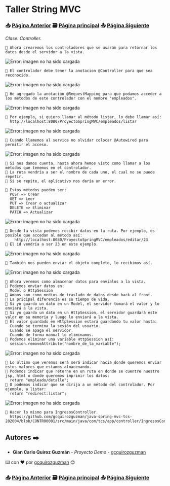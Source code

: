 # Taller String MVC                                                                       
### 📥 [Página Anterior](https://github.com/gcquirozguzman/java-spring-mvc-tcs-202004/tree/INSTC00001)          🗃️ [Página principal](https://github.com/gcquirozguzman/java-spring-mvc-tcs-202004)          📤 [Página Siguiente](https://github.com/gcquirozguzman/java-spring-mvc-tcs-202004/tree/XXXXX00001)

_Clase: Controller._

```
📢 Ahora crearemos los controladores que se usarán para retornar los datos desde el servidor a la vista.
```

![Error: imagen no ha sido cargada](https://github.com/gcquirozguzman/java-spring-mvc-tcs-202004/blob/master/imagenes/CONTR00001_1.png)

```
📢 El controlador debe tener la anotacion @Controller para que sea reconocido.
```

![Error: imagen no ha sido cargada](https://github.com/gcquirozguzman/java-spring-mvc-tcs-202004/blob/master/imagenes/CONTR00001_2.png)

```
📢 He agregado la anotación @RequestMapping para que podamos acceder a los métodos de este controlador con el nombre "empleados".
```

![Error: imagen no ha sido cargada](https://github.com/gcquirozguzman/java-spring-mvc-tcs-202004/blob/master/imagenes/CONTR00001_3.png)

```
📢 Por ejemplo, si quiero llamar al método listar, lo debo llamar así:
  http://localhost:8080/ProyectoSpringMVC/empleados/listar
```

![Error: imagen no ha sido cargada](https://github.com/gcquirozguzman/java-spring-mvc-tcs-202004/blob/master/imagenes/CONTR00001_4.png)

```
📢 Cuando llamemos al service no olvidar colocar @Autowired para permitir el acceso.
```

![Error: imagen no ha sido cargada](https://github.com/gcquirozguzman/java-spring-mvc-tcs-202004/blob/master/imagenes/CONTR00001_5.png)

```
📢 Si nos damos cuenta, hasta ahora hemos visto como llamar a los métodos que tenemos en el controlador.
📢 La ruta vendría a ser el nombre de cada uno, el cual no se puede repetir.
📢 Si se repite, el aplicativo nos daría un error.

📢 Estos métodos pueden ser:
  POST => Crear
  GET => Leer
  PUT => Crear o actualizar
  DELETE => Eliminar
  PATCH => Actualizar
```

![Error: imagen no ha sido cargada](https://github.com/gcquirozguzman/java-spring-mvc-tcs-202004/blob/master/imagenes/CONTR00001_6.png)

```
📢 Desde la vista podemos recibir datos en la ruta. Por ejemplo, es posible que accedan al método así:
    http://localhost:8080/ProyectoSpringMVC/empleados/editar/23
📢 El id vendría a ser 23 en este ejemplo.
```

![Error: imagen no ha sido cargada](https://github.com/gcquirozguzman/java-spring-mvc-tcs-202004/blob/master/imagenes/CONTR00001_7.png)

```
📢 También nos pueden enviar el objeto completo, lo recibimos así.
```

![Error: imagen no ha sido cargada](https://github.com/gcquirozguzman/java-spring-mvc-tcs-202004/blob/master/imagenes/CONTR00001_8.png)

```
📢 Ahora veremos como almacenar datos para envialos a la vista.
📢 Podemos enviar datos en:
  Model o HttpSession
📢 Ambos son como medios de traslado de datos desde back al front.
📢 La pricipal diferencia es su tiempo de vida.
📢 Si yo guardo un dato en un Model, el servidor tomará el valor y lo enviará a la vista.
📢 Si yo guardo un dato en un HttpSession, el servidor guardará este valor en su memoria y luego lo enviará a la vista.
📢 El valor guardado en HttpSession estará guardando tu valor hasta:
  Cuando se termina la sesión del usuario.
  Cuando se apaga el servidor.
  Cuando de forma manual lo eliminamos.
📢 Podemos eliminar una variable HttpSession así:
  session.removeAttribute("nombre_de_la_variable");
```

![Error: imagen no ha sido cargada](https://github.com/gcquirozguzman/java-spring-mvc-tcs-202004/blob/master/imagenes/CONTR00001_9.png)

```
📢 Lo último que veremos será será indicar hacia donde queremos enviar estos valores que estamos almacenando.
📢 Podemos indicar que retorne en un ruta en donde se cuentre nuestro jsp, html o donde queremos imprimir los datos:
  return "empleado/detalle";
📢 O podemos indicar que se dirija a un método del controlador. Por ejemplo, a listar:
  return "redirect:listar"; 
```

![Error: imagen no ha sido cargada](https://github.com/gcquirozguzman/java-spring-mvc-tcs-202004/blob/master/imagenes/CONTR00001_10.png)

```
📢 Hacer lo mismo para IngresosController.
  https://github.com/gcquirozguzman/java-spring-mvc-tcs-202004/blob/CONTR00001/src/main/java/com/tcs/app/controller/IngresosController.java
```

## Autores ✒️

* **Gian Carlo Quiroz Guzmán** - *Proyecto Demo* - [gcquirozguzman](https://github.com/gcquirozguzman)

⌨️ con ❤️ por [gcquirozguzman](https://github.com/gcquirozguzman) 😊

### 📥 [Página Anterior](https://github.com/gcquirozguzman/java-spring-mvc-tcs-202004/tree/INSTC00001)          🗃️ [Página principal](https://github.com/gcquirozguzman/java-spring-mvc-tcs-202004)          📤 [Página Siguiente](https://github.com/gcquirozguzman/java-spring-mvc-tcs-202004/tree/XXXXX00001)
